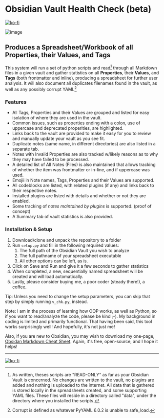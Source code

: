 # Obsidian Vault Health Check (beta)
[![ko-fi](https://ko-fi.com/img/githubbutton_sm.svg)](https://ko-fi.com/Z8Z71B3VAA)

![image](https://github.com/user-attachments/assets/cfd24288-3a92-4b89-9466-7e3010a599e5)

## Produces a Spreadsheet/Workbook of all **Properties**, their **Values**, and **Tags**
This system will run a set of python scripts and read[^1] through all Markdown files in a given vault and gather statistics on all **Properties**, their **Values**, and **Tags** (both frontmatter and inline), producing a spreadsheet for further user analysis. It will also document all duplicates filenames found in the vault, as well as any possibly corrupt YAML[^2]

### Features
- All Tags, Properties and their Values are grouped and listed for easy isolation of where they are used in the vault.
- Common issues, such as properties ending with a colon, use of uppercase and deprecated properities, are highlighted.
- Links back to the vault are provided to make it easy for you to review and manually update your vault as you see fit.
- Duplicate notes (same name, in different directories) are also listed in a separate tab.
- Notes with Invalid Properties are also tracked w/likely reasons as to why they may have failed to be processed.
- A detailed list of All Notes (Files) is also maintained that allows tracking of whether the item was frontmatter or in-line, and if uppercase was used.
- Emojii in Note names, Tags, Properties and their Values are supported.
- All codeblocks are listed, with related plugins (if any) and links back to their respective notes.
- Installed plugins are listed with details and whether or not they are enabled.
- Some tracking of *notes maintained by plugins* is supported. (proof of concept)
- A Summary tab of vault statistics is also provided.

### Installation & Setup
1. Download/clone and unpack the repository to a folder
2. Run `setup.py` and fill in the following required values:
   1. The full path of the Obsidian Vault you wish to analyze
   2. The full pathname of your spreadsheet executable
   3. All other options can be left, as is.
3. Click on Save and Run and give it a few seconds to gather statistics
4. When completed, a new, sequentially named spreadsheet will be created and will load automatically.
5. Lastly, please consider buying me, a poor coder (steady there!), a coffee.

Tip: Unless you need to change the setup parameters, you can skip that step by simply running `v_chk.py`, instead.

Note: I am in the process of learning how OOP works, as well as Python, so if you want to read/analyze the code, please be kind ;-). My background in coding is limited and primarily functional. That having been said, this tool works surprisingly well! And hopefully, it's not just me!

Also, if you are new to Obsidian, you may wish to download my one-page, [Obsidan Markdown Cheat Sheet](https://github.com/slappycat2/Obsidian-Markdown-Cheat-Sheet). Again, it's free, open-source, and I hope it helps!

---
[![ko-fi](https://ko-fi.com/img/githubbutton_sm.svg)](https://ko-fi.com/Z8Z71B3VAA)

[^1]:  As written, theses scripts are "READ-ONLY" as far as your Obsidian Vault is concerned. No changes are written to the vault, no plugins are added and nothing is uploaded to the internet. All data that is gathered is stored locally in the spreadsheets created, and some supporting YAML files. These files will reside in a directory called "data", under the directory where you installed the scripts. 

[^2]: Corrupt is defined as whatever PyYAML 6.0.2 is unable to safe_load.
